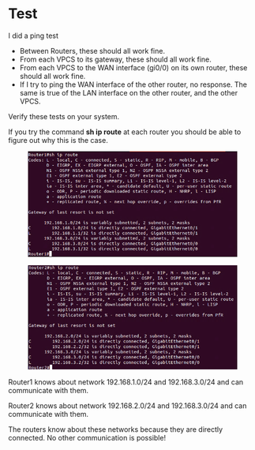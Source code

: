 # Test

I did a ping test

* Between Routers, these should all work fine.
* From each VPCS to its gateway, these should all work fine.
* From each VPCS to the WAN interface (gi0/0) on its own router, these should all work fine.
* If I try to ping the WAN interface of the other router, no response. The same is true of the LAN interface on the other router, and the other VPCS.

Verify these tests on your system.

If you try the command **sh ip route** at each router you should be able to figure out why this is the case.

<figure><img src="../.gitbook/assets/image (6) (1) (1).png" alt=""><figcaption></figcaption></figure>

<figure><img src="../.gitbook/assets/image (7) (1) (1).png" alt=""><figcaption></figcaption></figure>

Router1 knows about network 192.168.1.0/24 and 192.168.3.0/24 and can communicate with them.

Router2 knows about network 192.168.2.0/24 and 192.168.3.0/24 and can communicate with them.

The routers know about these networks because they are directly connected. No other communication is possible!
